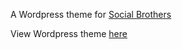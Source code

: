 A Wordpress theme for [Social Brothers](https://socialbrothers.nl/)

View Wordpress theme [here](https://challengerohan.wpengine.com/)
